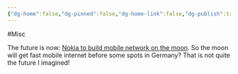 ```yaml
---
{"dg-home":false,"dg-pinned":false,"dg-home-link":false,"dg-publish":true,"tags":["dgblip"],"created-date":"2020-10-20T00:00:00","disabled rules":["yaml-title","yaml-title-alias","file-name-heading"],"title":"philipp @ 2020-10-20","dg-permalink":"2020/10/20/cellular-network-on-the-moon/","updated-date":"2025-04-30T22:27:35","dg-path":"blips/2020-10-20-cellular-network-on-the-moon.md","permalink":"/2020/10/20/cellular-network-on-the-moon/","dgPassFrontmatter":true}
---
```



#Misc

The future is now: [Nokia to build mobile network on the
moon](https://www.reuters.com/article/nokia-nasa-moon-idUSKBN2741JR). So the
moon will get fast mobile internet before some spots in Germany? That is not
quite the future I imagined!



